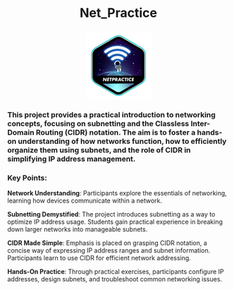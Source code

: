 # <p align = "center">Net_Practice</p>

<p align = "center">
<a href = "https://github.com/Hotaruban"><img net_practice = "Net_Practice" src = "netpracticee.png"></a>
</p>

### This project provides a practical introduction to networking concepts, focusing on subnetting and the Classless Inter-Domain Routing (CIDR) notation. The aim is to foster a hands-on understanding of how networks function, how to efficiently organize them using subnets, and the role of CIDR in simplifying IP address management.

### Key Points:

**Network Understanding**: Participants explore the essentials of networking, learning how devices communicate within a network.

**Subnetting Demystified**: The project introduces subnetting as a way to optimize IP address usage. Students gain practical experience in breaking down larger networks into manageable subnets.

**CIDR Made Simple**: Emphasis is placed on grasping CIDR notation, a concise way of expressing IP address ranges and subnet information. Participants learn to use CIDR for efficient network addressing.

**Hands-On Practice**: Through practical exercises, participants configure IP addresses, design subnets, and troubleshoot common networking issues.
